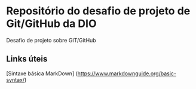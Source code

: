 # Repositório do desafio de projeto de Git/GitHub da DIO
Desafio de projeto sobre GIT/GitHub

## Links úteis
[Sintaxe básica MarkDown] (https://www.markdownguide.org/basic-syntax/)
